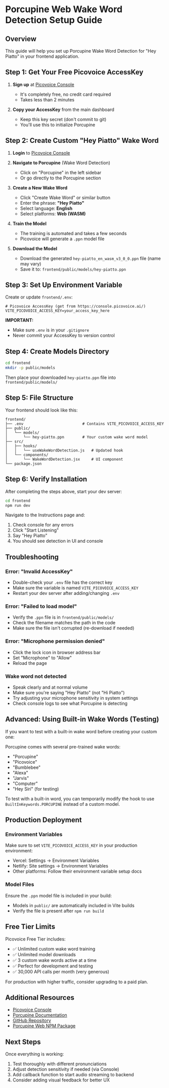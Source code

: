# Porcupine Web Wake Word Detection Setup Guide

## Overview
This guide will help you set up Porcupine Wake Word Detection for "Hey Piatto" in your frontend application.

## Step 1: Get Your Free Picovoice AccessKey

1. **Sign up** at [Picovoice Console](https://console.picovoice.ai/)
   - It's completely free, no credit card required
   - Takes less than 2 minutes

2. **Copy your AccessKey** from the main dashboard
   - Keep this key secret (don't commit to git)
   - You'll use this to initialize Porcupine

## Step 2: Create Custom "Hey Piatto" Wake Word

1. **Login** to [Picovoice Console](https://console.picovoice.ai/)

2. **Navigate to Porcupine** (Wake Word Detection)
   - Click on "Porcupine" in the left sidebar
   - Or go directly to the Porcupine section

3. **Create a New Wake Word**
   - Click "Create Wake Word" or similar button
   - Enter the phrase: **"Hey Piatto"**
   - Select language: **English**
   - Select platforms: **Web (WASM)**

4. **Train the Model**
   - The training is automated and takes a few seconds
   - Picovoice will generate a `.ppn` model file

5. **Download the Model**
   - Download the generated `hey-piatto_en_wasm_v3_0_0.ppn` file (name may vary)
   - Save it to: `frontend/public/models/hey-piatto.ppn`

## Step 3: Set Up Environment Variable

Create or update `frontend/.env`:

```env
# Picovoice AccessKey (get from https://console.picovoice.ai/)
VITE_PICOVOICE_ACCESS_KEY=your_access_key_here
```

**IMPORTANT:**
- Make sure `.env` is in your `.gitignore`
- Never commit your AccessKey to version control

## Step 4: Create Models Directory

```bash
cd frontend
mkdir -p public/models
```

Then place your downloaded `hey-piatto.ppn` file into `frontend/public/models/`

## Step 5: File Structure

Your frontend should look like this:

```
frontend/
├── .env                          # Contains VITE_PICOVOICE_ACCESS_KEY
├── public/
│   └── models/
│       └── hey-piatto.ppn        # Your custom wake word model
├── src/
│   ├── hooks/
│   │   └── useWakeWordDetection.js   # Updated hook
│   └── components/
│       └── WakeWordDetection.jsx     # UI component
└── package.json
```

## Step 6: Verify Installation

After completing the steps above, start your dev server:

```bash
cd frontend
npm run dev
```

Navigate to the Instructions page and:
1. Check console for any errors
2. Click "Start Listening"
3. Say "Hey Piatto"
4. You should see detection in UI and console

## Troubleshooting

### Error: "Invalid AccessKey"
- Double-check your `.env` file has the correct key
- Make sure the variable is named `VITE_PICOVOICE_ACCESS_KEY`
- Restart your dev server after adding/changing `.env`

### Error: "Failed to load model"
- Verify the `.ppn` file is in `frontend/public/models/`
- Check the filename matches the path in the code
- Make sure the file isn't corrupted (re-download if needed)

### Error: "Microphone permission denied"
- Click the lock icon in browser address bar
- Set "Microphone" to "Allow"
- Reload the page

### Wake word not detected
- Speak clearly and at normal volume
- Make sure you're saying "Hey Piatto" (not "Hi Piatto")
- Try adjusting your microphone sensitivity in system settings
- Check console logs to see what Porcupine is detecting

## Advanced: Using Built-in Wake Words (Testing)

If you want to test with a built-in wake word before creating your custom one:

Porcupine comes with several pre-trained wake words:
- "Porcupine"
- "Picovoice"
- "Bumblebee"
- "Alexa"
- "Jarvis"
- "Computer"
- "Hey Siri" (for testing)

To test with a built-in word, you can temporarily modify the hook to use `BuiltInKeywords.PORCUPINE` instead of a custom model.

## Production Deployment

### Environment Variables
Make sure to set `VITE_PICOVOICE_ACCESS_KEY` in your production environment:
- Vercel: Settings → Environment Variables
- Netlify: Site settings → Environment Variables
- Other platforms: Follow their environment variable setup docs

### Model Files
Ensure the `.ppn` model file is included in your build:
- Models in `public/` are automatically included in Vite builds
- Verify the file is present after `npm run build`

## Free Tier Limits

Picovoice Free Tier includes:
- ✅ Unlimited custom wake word training
- ✅ Unlimited model downloads
- ✅ 3 custom wake words active at a time
- ✅ Perfect for development and testing
- ✅ 30,000 API calls per month (very generous)

For production with higher traffic, consider upgrading to a paid plan.

## Additional Resources

- [Picovoice Console](https://console.picovoice.ai/)
- [Porcupine Documentation](https://picovoice.ai/docs/porcupine/)
- [GitHub Repository](https://github.com/Picovoice/porcupine)
- [Porcupine Web NPM Package](https://www.npmjs.com/package/@picovoice/porcupine-web)

## Next Steps

Once everything is working:
1. Test thoroughly with different pronunciations
2. Adjust detection sensitivity if needed (via Console)
3. Add callback function to start audio streaming to backend
4. Consider adding visual feedback for better UX
